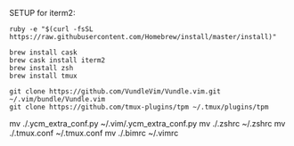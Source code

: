 SETUP for iterm2:


	ruby -e "$(curl -fsSL https://raw.githubusercontent.com/Homebrew/install/master/install)"

	brew install cask
	brew cask install iterm2
	brew install zsh
	brew install tmux

	git clone https://github.com/VundleVim/Vundle.vim.git ~/.vim/bundle/Vundle.vim
	git clone https://github.com/tmux-plugins/tpm ~/.tmux/plugins/tpm


mv ./.ycm_extra_conf.py ~/.vim/.ycm_extra_conf.py
mv ./.zshrc ~/.zshrc
mv ./.tmux.conf ~/.tmux.conf
mv ./.bimrc ~/.vimrc

